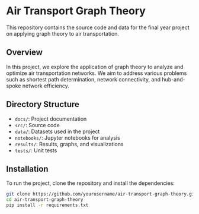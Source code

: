 # Air Transport Graph Theory

This repository contains the source code and data for the final year project on applying graph theory to air transportation.

## Overview

In this project, we explore the application of graph theory to analyze and optimize air transportation networks. We aim to address various problems such as shortest path determination, network connectivity, and hub-and-spoke network efficiency.

## Directory Structure

- `docs/`: Project documentation
- `src/`: Source code
- `data/`: Datasets used in the project
- `notebooks/`: Jupyter notebooks for analysis
- `results/`: Results, graphs, and visualizations
- `tests/`: Unit tests

## Installation

To run the project, clone the repository and install the dependencies:

```bash
git clone https://github.com/yourusername/air-transport-graph-theory.git
cd air-transport-graph-theory
pip install -r requirements.txt
